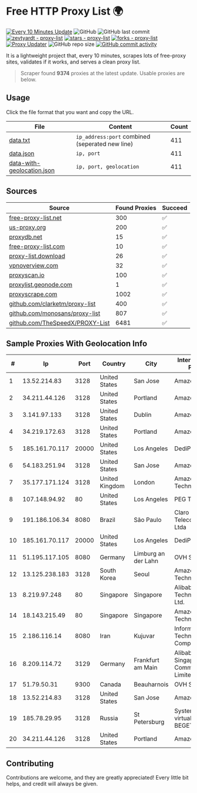 
# Free HTTP Proxy List 🌍

[![Every 10 Minutes Update](https://github.com/mertguvencli/http-proxy-list/actions/workflows/main.yml/badge.svg?branch=main)](https://github.com/mertguvencli/http-proxy-list/actions/workflows/main.yml)
![GitHub](https://img.shields.io/github/license/mertguvencli/http-proxy-list)
![GitHub last commit](https://img.shields.io/github/last-commit/mertguvencli/http-proxy-list)
[![zevtyardt - proxy-list](https://img.shields.io/static/v1?label=zevtyardt&message=proxy-list&color=blue&logo=github)](https://github.com/zevtyardt/proxy-list "Go to GitHub repo")
[![stars - proxy-list](https://img.shields.io/github/stars/zevtyardt/proxy-list?style=social)](https://github.com/zevtyardt/proxy-list)
[![forks - proxy-list](https://img.shields.io/github/forks/zevtyardt/proxy-list?style=social)](https://github.com/zevtyardt/proxy-list)
[![Proxy Updater](https://github.com/zevtyardt/proxy-list/workflows/Proxy%20Updater/badge.svg)](https://github.com/zevtyardt/proxy-list/actions?query=workflow:"Proxy+Updater")
![GitHub repo size](https://img.shields.io/github/repo-size/zevtyardt/proxy-list)
[![GitHub commit activity](https://img.shields.io/github/commit-activity/m/zevtyardt/proxy-list?logo=commits)](https://github.com/zevtyardt/proxy-list/commits/main)

It is a lightweight project that, every 10 minutes, scrapes lots of free-proxy sites, validates if it works, and serves a clean proxy list.

> Scraper found **9374** proxies at the latest update. Usable proxies are below.

## Usage

Click the file format that you want and copy the URL.

|File|Content|Count|
|----|-------|-----|
|[data.txt](https://raw.githubusercontent.com/mertguvencli/http-proxy-list/main/proxy-list/data.txt)|`ip_address:port` combined (seperated new line)|411|
|[data.json](https://raw.githubusercontent.com/mertguvencli/http-proxy-list/main/proxy-list/data.json)|`ip, port`|411|
|[data-with-geolocation.json](https://raw.githubusercontent.com/mertguvencli/http-proxy-list/main/proxy-list/data-with-geolocation.json)|`ip, port, geolocation`|411|

## Sources

|Source|Found Proxies|Succeed|
|------|-------------|-------|
|[free-proxy-list.net](https://free-proxy-list.net)|300|✅|
|[us-proxy.org](https://www.us-proxy.org)|200|✅|
|[proxydb.net](http://proxydb.net)|15|✅|
|[free-proxy-list.com](https://free-proxy-list.com/?page=&port=&type%5B%5D=http&type%5B%5D=https&up_time=0&search=Search)|10|✅|
|[proxy-list.download](https://www.proxy-list.download/HTTP)|26|✅|
|[vpnoverview.com](https://vpnoverview.com/privacy/anonymous-browsing/free-proxy-servers)|32|✅|
|[proxyscan.io](https://www.proxyscan.io)|100|✅|
|[proxylist.geonode.com](https://proxylist.geonode.com/api/proxy-list?limit=300&page=1&sort_by=lastChecked&sort_type=desc&protocols=http,https)|1|✅|
|[proxyscrape.com](https://api.proxyscrape.com/v2/?request=displayproxies&protocol=http&timeout=10000&country=all&ssl=all&anonymity=all)|1002|✅|
|[github.com/clarketm/proxy-list](https://raw.githubusercontent.com/clarketm/proxy-list/master/proxy-list-raw.txt)|400|✅|
|[github.com/monosans/proxy-list](https://raw.githubusercontent.com/monosans/proxy-list/main/proxies/http.txt)|807|✅|
|[github.com/TheSpeedX/PROXY-List](https://raw.githubusercontent.com/TheSpeedX/PROXY-List/master/http.txt)|6481|✅|


## Sample Proxies With Geolocation Info

|#|Ip|Port|Country|City|Internet Service Provider|
|-|--|----|-------|----|-------------------------|
|1|13.52.214.83|3128|United States|San Jose|Amazon.com, Inc.|
|2|34.211.44.126|3128|United States|Portland|Amazon.com, Inc.|
|3|3.141.97.133|3128|United States|Dublin|Amazon.com, Inc.|
|4|34.219.172.63|3128|United States|Portland|Amazon.com, Inc.|
|5|185.161.70.117|20000|United States|Los Angeles|DediPath|
|6|54.183.251.94|3128|United States|San Jose|Amazon.com, Inc.|
|7|35.177.171.124|3128|United Kingdom|London|Amazon Technologies Inc.|
|8|107.148.94.92|80|United States|Los Angeles|PEG TECH INC|
|9|191.186.106.34|8080|Brazil|São Paulo|Claro NXT Telecomunicacoes Ltda|
|10|185.161.70.117|20000|United States|Los Angeles|DediPath|
|11|51.195.117.105|8080|Germany|Limburg an der Lahn|OVH SAS|
|12|13.125.238.183|3128|South Korea|Seoul|Amazon Technologies Inc.|
|13|8.219.97.248|80|Singapore|Singapore|Alibaba (US) Technology Co., Ltd.|
|14|18.143.215.49|80|Singapore|Singapore|Amazon Technologies Inc.|
|15|2.186.116.14|8080|Iran|Kujuvar|Information Technology Company|
|16|8.209.114.72|3129|Germany|Frankfurt am Main|Alibaba.com Singapore E-Commerce Private Limited|
|17|51.79.50.31|9300|Canada|Beauharnois|OVH SAS|
|18|13.52.214.83|3128|United States|San Jose|Amazon.com, Inc.|
|19|185.78.29.95|3128|Russia|St Petersburg|System servers virtual hosting BEGET.RU|
|20|34.211.44.126|3128|United States|Portland|Amazon.com, Inc.|



## Contributing

Contributions are welcome, and they are greatly appreciated! Every
little bit helps, and credit will always be given.


